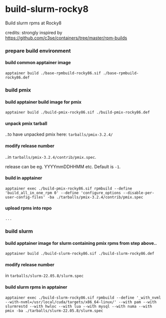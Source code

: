 # build-slurm-rocky8
Build slurm rpms at Rocky8

credits:
strongly inspired by https://github.com/c3se/containers/tree/master/rpm-builds


### prepare build environment

#### build common apptainer image
```
apptainer build ./base-rpmbuild-rocky86.sif ./base-rpmbuild-rocky86.def
```


### build pmix

#### build apptainer build image for pmix

```
apptainer build ./build-pmix-rocky86.sif ./build-pmix-rocky86.def
```

#### unpack pmix tarball

..to have unpacked pmix here: `tarballs/pmix-3.2.4/`

#### modify release number 

..in `tarballs/pmix-3.2.4/contrib/pmix.spec`.

release can be eg. YYYYmmDDHHMM etc. Default is `-1`.

#### build in apptainer

```
apptainer exec ./build-pmix-rocky86.sif rpmbuild --define 'build_all_in_one_rpm 0' --define 'configure_options --disable-per-user-config-files' -ba ./tarballs/pmix-3.2.4/contrib/pmix.spec
```

#### upload rpms into repo

```
...
```

### build slurm

#### build apptainer image for slurm containing pmix rpms from step above..

```
apptainer build ./build-slurm-rocky86.sif ./build-slurm-rocky86.def
```

#### modify release number

in `tarballs/slurm-22.05.8/slurm.spec`

#### build slurm rpms in apptainer

```
apptainer exec ./build-slurm-rocky86.sif rpmbuild --define '_with_nvml --with-nvml=/usr/local/cuda/targets/x86_64-linux/' --with pam --with slurmrestd --with hwloc --with lua --with mysql --with numa --with pmix -ba ./tarballs/slurm-22.05.8/slurm.spec
```

